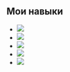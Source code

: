 ## Мои навыки

- <img src="https://img.shields.io/badge/PHP-%23777BB4.svg?style=flat-square&logo=php&logoColor=white"/>
- <img src="https://img.shields.io/badge/JavaScript-%23F7DF1E.svg?style=flat-square&logo=JavaScript&logoColor=black"/>
- <img src="https://img.shields.io/badge/HTML5-%23E44D26.svg?style=flat-square&logo=html5&logoColor=white"/> 
- <img src="https://img.shields.io/badge/CSS3-%231572B6.svg?style=flat-square&logo=css3&logoColor=white"/>
- <img src="https://img.shields.io/badge/Laravel-%23FF2D20.svg?style=flat-square&logo=laravel&logoColor=white"/>

